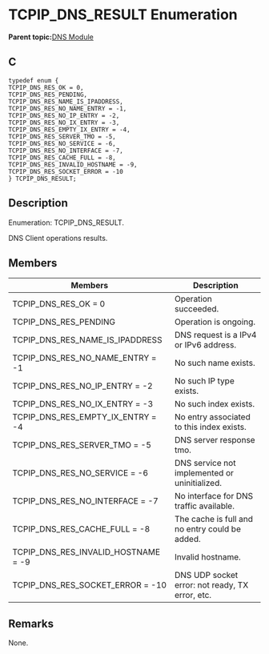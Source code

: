 # TCPIP\_DNS\_RESULT Enumeration

**Parent topic:**[DNS Module](GUID-D15C8F84-C30C-451F-8AB7-F8E62AD494C2.md)

## C

```
typedef enum {
TCPIP_DNS_RES_OK = 0,
TCPIP_DNS_RES_PENDING,
TCPIP_DNS_RES_NAME_IS_IPADDRESS,
TCPIP_DNS_RES_NO_NAME_ENTRY = -1,
TCPIP_DNS_RES_NO_IP_ENTRY = -2,
TCPIP_DNS_RES_NO_IX_ENTRY = -3,
TCPIP_DNS_RES_EMPTY_IX_ENTRY = -4,
TCPIP_DNS_RES_SERVER_TMO = -5,
TCPIP_DNS_RES_NO_SERVICE = -6,
TCPIP_DNS_RES_NO_INTERFACE = -7,
TCPIP_DNS_RES_CACHE_FULL = -8,
TCPIP_DNS_RES_INVALID_HOSTNAME = -9,
TCPIP_DNS_RES_SOCKET_ERROR = -10
} TCPIP_DNS_RESULT;
```

## Description

Enumeration: TCPIP\_DNS\_RESULT.

DNS Client operations results.

## Members

|Members|Description|
|-------|-----------|
|TCPIP\_DNS\_RES\_OK = 0|Operation succeeded.|
|TCPIP\_DNS\_RES\_PENDING|Operation is ongoing.|
|TCPIP\_DNS\_RES\_NAME\_IS\_IPADDRESS|DNS request is a IPv4 or IPv6 address.|
|TCPIP\_DNS\_RES\_NO\_NAME\_ENTRY = -1|No such name exists.|
|TCPIP\_DNS\_RES\_NO\_IP\_ENTRY = -2|No such IP type exists.|
|TCPIP\_DNS\_RES\_NO\_IX\_ENTRY = -3|No such index exists.|
|TCPIP\_DNS\_RES\_EMPTY\_IX\_ENTRY = -4|No entry associated to this index exists.|
|TCPIP\_DNS\_RES\_SERVER\_TMO = -5|DNS server response tmo.|
|TCPIP\_DNS\_RES\_NO\_SERVICE = -6|DNS service not implemented or uninitialized.|
|TCPIP\_DNS\_RES\_NO\_INTERFACE = -7|No interface for DNS traffic available.|
|TCPIP\_DNS\_RES\_CACHE\_FULL = -8|The cache is full and no entry could be added.|
|TCPIP\_DNS\_RES\_INVALID\_HOSTNAME = -9|Invalid hostname.|
|TCPIP\_DNS\_RES\_SOCKET\_ERROR = -10|DNS UDP socket error: not ready, TX error, etc.|

## Remarks

None.

